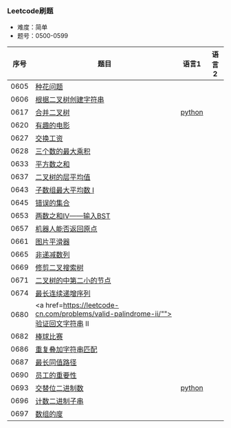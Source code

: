 ### Leetcode刷题
* 难度：简单
* 题号：0500-0599

|序号|题目|语言1|语言2|
|---|---|---|---|
|0605|<a href="https://leetcode-cn.com/problems/can-place-flowers/">种花问题</a>||||
|0606|<a href="https://leetcode-cn.com/problems/construct-string-from-binary-tree/">根据二叉树创建字符串</a>||||
|0617|<a href="https://leetcode-cn.com/problems/merge-two-binary-trees/">合并二叉树</a>|<a href="https://github.com/hhe0/Leetcode/tree/master/Easy/0600-0699/0617/python">python</a>|||
|0620|<a href="https://leetcode-cn.com/problems/not-boring-movies/">有趣的电影</a>||||
|0627|<a href="https://leetcode-cn.com/problems/swap-salary/">交换工资</a>||||
|0628|<a href="https://leetcode-cn.com/problems/maximum-product-of-three-numbers/">三个数的最大乘积</a>||||
|0633|<a href="https://leetcode-cn.com/problems/sum-of-square-numbers/">平方数之和</a>||||
|0637|<a href="https://leetcode-cn.com/problems/average-of-levels-in-binary-tree/">二叉树的层平均值</a>||||
|0643|<a href="https://leetcode-cn.com/problems/maximum-average-subarray-i/">子数组最大平均数 I</a>||||
|0645|<a href="https://leetcode-cn.com/problems/set-mismatch/">错误的集合</a>||||
|0653|<a href="https://leetcode-cn.com/problems/set-mismatch/">两数之和IV——输入BST</a>||||
|0657|<a href="https://leetcode-cn.com/problems/robot-return-to-origin/">机器人能否返回原点</a>||||
|0661|<a href="https://leetcode-cn.com/problems/image-smoother/">图片平滑器</a>||||
|0665|<a href="https://leetcode-cn.com/problems/non-decreasing-array/">非递减数列</a>||||
|0669|<a href="https://leetcode-cn.com/problems/trim-a-binary-search-tree/">修剪二叉搜索树</a>||||
|0671|<a href="https://leetcode-cn.com/problems/second-minimum-node-in-a-binary-tree/">二叉树的中第二小的节点</a>||||
|0674|<a href="https://leetcode-cn.com/problems/longest-continuous-increasing-subsequence/">最长连续递增序列</a>||||
|0680|<a href=https://leetcode-cn.com/problems/valid-palindrome-ii/"">验证回文字符串 II</a>||||
|0682|<a href="https://leetcode-cn.com/problems/baseball-game/">棒球比赛</a>||||
|0686|<a href="https://leetcode-cn.com/problems/repeated-string-match/">重复叠加字符串匹配</a>||||
|0687|<a href="https://leetcode-cn.com/problems/longest-univalue-path/">最长同值路径</a>||||
|0690|<a href="https://leetcode-cn.com/problems/employee-importance/">员工的重要性</a>||||
|0693|<a href="https://leetcode-cn.com/problems/binary-number-with-alternating-bits/">交替位二进制数</a>|<a href="https://github.com/hhe0/Leetcode/tree/master/Easy/0600-0699/0693/python">python</a>|||
|0696|<a href="https://leetcode-cn.com/problems/count-binary-substrings/">计数二进制子串</a>||||
|0697|<a href="https://leetcode-cn.com/problems/degree-of-an-array/">数组的度</a>||||